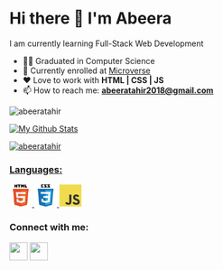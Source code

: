 # Hi there 👋 I'm Abeera

I am currently learning Full-Stack Web Development

- 👩‍🎓 Graduated in Computer Science
- 🌱 Currently enrolled at [Microverse](https://www.microverse.org/?grsf=nnlhmv)
- ❤️ Love to work with **HTML | CSS | JS**
- 📫 How to reach me: **abeeratahir2018@gmail.com**

<img src="https://komarev.com/ghpvc/?username=AbeeraTahir" alt="abeeratahir">

[![My Github Stats](https://github-readme-stats.vercel.app/api?username=AbeeraTahir)](https://github.com/AbeeraTahir/github-readme-stats)

<a href="https://github.com/ryo-ma/github-profile-trophy"><img src="https://github-profile-trophy.vercel.app/?username=AbeeraTahir" alt="abeeratahir" />

### Languages:
<a href="https://www.w3.org/html/" target="_blank" rel="noreferrer"> <img src="https://raw.githubusercontent.com/devicons/devicon/master/icons/html5/html5-original-wordmark.svg" alt="html5" width="40" height="40"/> </a> 
<a href="https://www.w3schools.com/css/" target="_blank" rel="noreferrer"> <img src="https://raw.githubusercontent.com/devicons/devicon/master/icons/css3/css3-original-wordmark.svg" alt="css3" width="40" height="40"/> </a>
<a href="https://developer.mozilla.org/en-US/docs/Web/JavaScript" target="_blank" rel="noreferrer"> <img src="https://raw.githubusercontent.com/devicons/devicon/master/icons/javascript/javascript-original.svg" alt="javascript" width="40" height="40"/> </a>

### Connect with me:
<a href="https://www.linkedin.com/in/abeera-tahir-961893176/" target="blank"><img height="32" width="32" src="https://unpkg.com/simple-icons@v7/icons/linkedin.svg" /></a>
<a href="https://twitter.com/AbeeraTahir8" target="blank"><img height="32" width="32" src="https://unpkg.com/simple-icons@v7/icons/twitter.svg" /></a>
